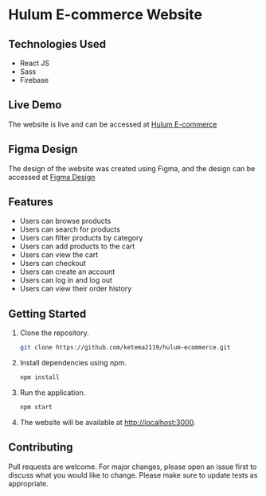 # Hulum E-commerce Website

## Technologies Used
- React JS
- Sass
- Firebase

## Live Demo
The website is live and can be accessed at [Hulum E-commerce](https://ketema2119.github.io/hulum-ecommerce/)

## Figma Design
The design of the website was created using Figma, and the design can be accessed at [Figma Design](https://www.figma.com/file/m95MPdamhlpCiWtkSimRoJ/Hulum-Shopify?node-id=0%3A1&t=KOt4Ng94yK1u7Z6V-1)

## Features
- Users can browse products
- Users can search for products
- Users can filter products by category
- Users can add products to the cart
- Users can view the cart
- Users can checkout
- Users can create an account
- Users can log in and log out
- Users can view their order history

## Getting Started
1. Clone the repository.
    ```bash
    git clone https://github.com/ketema2119/hulum-ecommerce.git
    ```

2. Install dependencies using npm.
    ```bash
    npm install
    ```

3. Run the application.
    ```bash
    npm start
    ```

4. The website will be available at [http://localhost:3000](http://localhost:3000).

## Contributing
Pull requests are welcome. For major changes, please open an issue first to discuss what you would like to change. Please make sure to update tests as appropriate.

